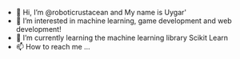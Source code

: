 - 👋 Hi, I’m @roboticrustacean and My name is Uygar'
- 👀 I’m interested in machine learning, game development and web development!
- 🌱 I’m currently learning the machine learning library Scikit Learn
- 📫 How to reach me ...

<!---
roboticrustacean/roboticrustacean is a ✨ special ✨ repository because its `README.md` (this file) appears on your GitHub profile.
You can click the Preview link to take a look at your changes.
--->
